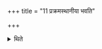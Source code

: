 +++
title = "11 प्रक्रमस्थानीया भवति"

+++

<details><summary>थिते</summary>

11. That (rope measuring 48+5/6 Aṅgulis) takes the place of Prakrama (i.e. serves as a Prakrama). 
</details>
